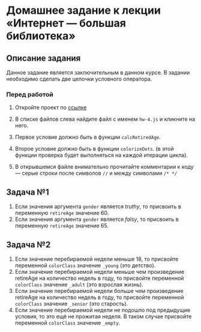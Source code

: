 # Домашнее задание к лекции «Интернет — большая библиотека»

## Описание задания
Данное задание является заключительным в данном курсе.
В задании необходимо сделать две цепочки условного оператора.

### Перед работой
1. Откройте проект по [ссылке](https://repl.it/@netologySD/SD-diploma)

2. В списке файлов слева найдите файл с именем `hw-4.js` и кликните на него.

3. Первое условие должно быть в функции `calcRetiredAge`. 

4. Второе условие должно быть в функции `colorizeDots`. (в этой функции проверка будет выполняться на каждой итерации цикла).

5. В открывшемся файле внимательно прочитайте комментарии к коду — серые строки после символов `//` и между символами `/* */`

## Задача №1
1. Если значения аргумента `gender` является *truthy*, то присвоить в переменную `retireAge` значение 60.
2. Если значения аргумента `gender` является *falsy*, то присвоить в переменную `retireAge` значение 65.

## Задача №2
1. Если значение перебираемой недели меньше 18, то присвойте переменной `colorClass` значение `_young` (это детство).
2. Если значение перебираемой недели меньше чем произведение retireAge на количество недель в году, то присвойте переменной `colorClass` значение `_adult` (это взрослая жизнь).
3. Если значение перебираемой недели больше чем произведение retireAge на количество недель в году, то присвойте переменной `colorClass` значение `_senior` (это старость).
4. Если значение перебираемой недели не подошло под предыдущие условия, то это ещё не прожитая неделя. В таком случае присвойте переменной `colorClass` значение `_empty`.
